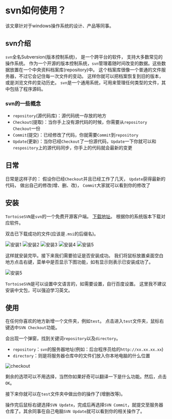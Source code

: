 # svn如何使用？

该文章针对于windows操作系统的设计、产品等同事。

## svn介绍

`svn`全名Subversion(版本控制系统)， 是一个跨平台的软件， 支持大多数常见的操作系统。
作为一个开源的版本控制系统，`svn`管理着随时间改变的数据。这些数据放置在一个中央资料档案库(repository)中。
这个档案库很像一个普通的文件服务器，不过它会记住每一次文件的变动。
这样你就可以把档案恢复到旧的版本，或是浏览文件的变动历史。
`svn`是一个通用系统，可用来管理任何类型的文件，其中包括了程序源码。

### svn的一些概念

- `repository`(源代码库)：源代码统一存放的地方
- `Checkout`(提取)：当你手上没有源代码的时候，你需要从`repository` `Checkout`一份
- `Commit`(提交)：已经修改了代码，你就需要`Commit`到`repository`
- `Update`(更新)：当你已经`Checkout`了一份源代码，`Update`一下你就可以和`respository`上的源代码同步，你手上的代码就会最新的变更

## 日常

日常是这样子的：
    假设你已经`Checkout`并且已经工作了几天，
    `Update`获得最新的代码，
    做出自己的修改(增、删、改)，
    `Commit`大家就可以看到你的修改了

## 安装

`TortoiseSVN`是`svn`的一个免费开源客户端。 [下载地址](https://tortoisesvn.net/downloads.zh.html)。
根据你的系统版本下载对应软件。

双击已下载成功的文件(应该是`.msi`的后缀名)。

![安装1](./images/安装1.png)
![安装2](./images/安装2.png)
![安装3](./images/安装3.png)
![安装4](./images/安装4.png)
![安装5](./images/安装5.png)

这样就安装完毕。接下来我们需要验证是否安装成功。
我们将鼠标放置桌面空白地方点击右键，菜单中是否显示下图功能，如有显示则表示已安装成功了。

![安装5](./images/安装6.png)

`TortoiseSVN`是可以设置中文语言的，如需要设置，自行百度设置。
这里我不建议安装中文包，可以强迫学习英文。

## 使用

在任何你喜欢的地方新增一个文件夹，例如`test`。
点击进入`test`文件夹，鼠标右键选中`SVN Checkout`功能。

会出现一个弹窗，找到关键词`repository`以及`directory`。

- `repository`：`svn`的服务器地址(例如：后台程序员给的`http://xx.xx.xx.xx`)
- `directory`：则是将服务器仓库中的文件们放入你本地电脑的什么位置

![checkout](./images/checkout.png)

剩余的选项可以不用选择，当然你如果好奇可以翻译一下是什么功能。然后，点击`OK`。

接下来你就可以在`test`文件夹中做出你的操作了(增删改等)。

操作完后鼠标右键选择`SVN Update`，完成后再选择`SVN Commit`，就提交至服务器仓库了。其余同事在自己电脑`SVN Update`就可以看到你的相关操作了。